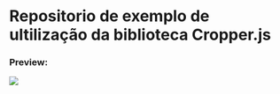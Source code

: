 # Repositorio de exemplo de ultilização da biblioteca Cropper.js

### Preview:
![](./assets/img/exemplo.png)
